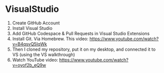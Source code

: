 # VisualStudio
1. Create GitHub Account
2. Install Visual Studio
3. Add GitHub Codespace & Pull Requests in Visual Studio Extensions
4. Install Git. Via Homebrew. This video: https://www.youtube.com/watch?v=B4qsvQ5IqWk
5. Then I cloned my repository, put it on my desktop, and connected it to VS (using the VS walkthrough)
6. Watch YouTube video: https://www.youtube.com/watch?v=oyof2b_eQ9w
